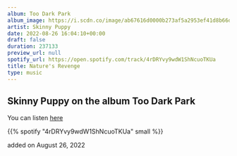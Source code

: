 ```yaml
---
album: Too Dark Park
album_image: https://i.scdn.co/image/ab67616d0000b273af5a2953ef41d8b66d8f5dc7
artist: Skinny Puppy
date: 2022-08-26 16:04:10+00:00
draft: false
duration: 237133
preview_url: null
spotify_url: https://open.spotify.com/track/4rDRYvy9wdW1ShNcuoTKUa
title: Nature's Revenge
type: music
---
```



## Skinny Puppy on the album Too Dark Park

You can listen [here](https://open.spotify.com/track/4rDRYvy9wdW1ShNcuoTKUa)

{{% spotify "4rDRYvy9wdW1ShNcuoTKUa" small %}}

added on August 26, 2022